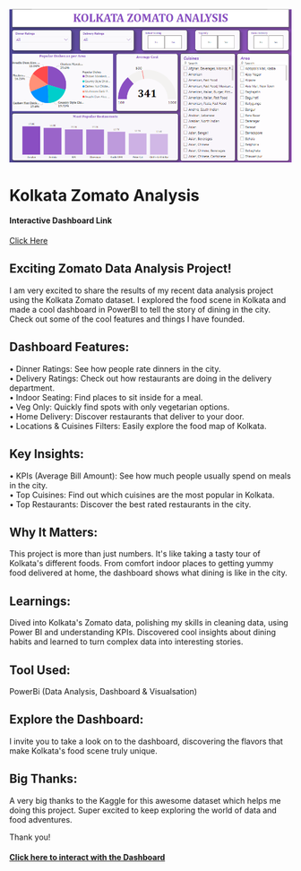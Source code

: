 ![Bangalore Zomato Analysis](https://github.com/Hasan013/Data-Analysis-PowerBi/blob/main/Kolkata%20Zomato%20Analysis/Dashboard/Kolkata%20zomato%20analysis.PNG)
# Kolkata Zomato Analysis
#### Interactive Dashboard Link
[Click Here](https://www.novypro.com/project/kolkata-zomato-analysis)

## Exciting Zomato Data Analysis Project!
I am very excited to share the results of my recent data analysis project using the Kolkata Zomato dataset. I explored the food scene in Kolkata and made a cool dashboard in PowerBI to tell the story of dining in the city. Check out some of the cool features and things I have founded. 

## Dashboard Features:
•	Dinner Ratings: See how people rate dinners in the city. <br>
•	Delivery Ratings: Check out how restaurants are doing in the delivery department.<br>
•	Indoor Seating: Find places to sit inside for a meal.<br>
•	Veg Only: Quickly find spots with only vegetarian options.<br>
•	Home Delivery: Discover restaurants that deliver to your door.<br>
•	Locations & Cuisines Filters: Easily explore the food map of Kolkata. 

## Key Insights:
•	KPIs (Average Bill Amount): See how much people usually spend on meals in the city.<br>
•	Top Cuisines: Find out which cuisines are the most popular in Kolkata.<br>
•	Top Restaurants: Discover the best rated restaurants in the city. 

## Why It Matters: 
This project is more than just numbers. It's like taking a tasty tour of Kolkata's different foods. From comfort indoor places to getting yummy food delivered at home, the dashboard shows what dining is like in the city.

## Learnings: 
Dived into Kolkata's Zomato data, polishing my skills in cleaning data, using Power BI and understanding KPIs. Discovered cool insights about dining habits and learned to turn complex data into interesting stories.

## Tool Used:
PowerBi (Data Analysis, Dashboard & Visualsation)

## Explore the Dashboard: 
I invite you to take a look on to the dashboard, discovering the flavors that make Kolkata's food scene truly unique. 

## Big Thanks: 
A very big thanks to the Kaggle for this awesome dataset which helps me doing this project. Super excited to keep exploring the world of data and food adventures.

Thank you!

#### [Click here to interact with the Dashboard](https://www.novypro.com/project/kolkata-zomato-analysis)
